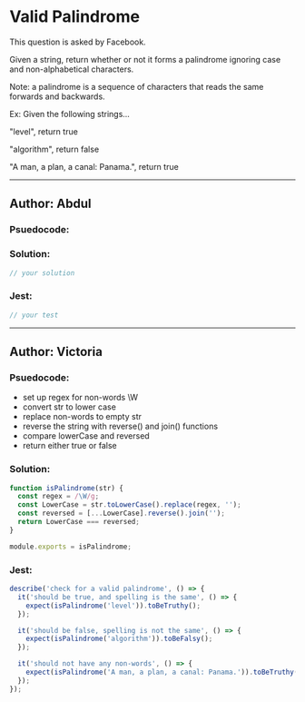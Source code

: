 # Valid Palindrome

This question is asked by Facebook. 

Given a string, return whether or not it forms a palindrome ignoring case 
and non-alphabetical characters.

Note: a palindrome is a sequence of characters that reads the same forwards and backwards.

Ex: Given the following strings...

"level", return true

"algorithm", return false

"A man, a plan, a canal: Panama.", return true

---

## Author: Abdul

### Psuedocode:


### Solution:

```js
// your solution
```

### Jest:

```js
// your test
```

---
## Author: Victoria

### Psuedocode:

- set up regex for non-words \W
- convert str to lower case
- replace non-words to empty str
- reverse the string with reverse() and join() functions
- compare lowerCase and reversed 
- return either true or false

### Solution:

```js
function isPalindrome(str) {
  const regex = /\W/g;
  const LowerCase = str.toLowerCase().replace(regex, '');
  const reversed = [...LowerCase].reverse().join('');
  return LowerCase === reversed;
}

module.exports = isPalindrome;
```

### Jest:

```js
describe('check for a valid palindrome', () => {
  it('should be true, and spelling is the same', () => {
    expect(isPalindrome('level')).toBeTruthy();
  });

  it('should be false, spelling is not the same', () => {
    expect(isPalindrome('algorithm')).toBeFalsy();
  });

  it('should not have any non-words', () => {
    expect(isPalindrome('A man, a plan, a canal: Panama.')).toBeTruthy();
  });
});

```
